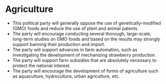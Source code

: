 # Agriculture

- This political party will generally oppose the use of genetically-modified (GMO) foods and reduce the use of plant and animal patents.
- The party will encourage conducting several thorough, large-scale, long-term studies on GMO foods and based on the results may strongly support banning their production and import.
- The party will support advances in farm automation, such as investigating the development of mechanizing strawberry production.
- The party will support farm subsidies that are absolutely necessary to protect the national interest.
- The party will encourage the development of forms of agriculture such as aquaculture, hydroculture, urban agriculture, etc.
